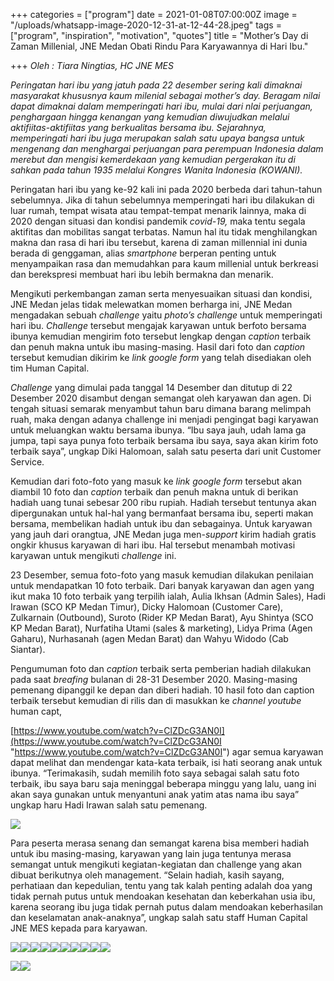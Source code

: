 +++
categories = ["program"]
date = 2021-01-08T07:00:00Z
image = "/uploads/whatsapp-image-2020-12-31-at-12-44-28.jpeg"
tags = ["program", "inspiration", "motivation", "quotes"]
title = "Mother’s Day di Zaman Millenial, JNE Medan Obati Rindu Para Karyawannya di Hari Ibu."

+++
_Oleh : Tiara Ningtias, HC JNE MES_

_Peringatan hari ibu yang jatuh pada 22 desember sering kali dimaknai masyarakat khususnya kaum milenial sebagai mother’s day. Beragam nilai dapat dimaknai dalam memperingati hari ibu, mulai dari nlai perjuangan, penghargaan hingga kenangan yang kemudian diwujudkan melalui aktifiitas-aktifiitas yang berkualitas bersama ibu. Sejarahnya, memperingati hari ibu juga merupakan salah satu upaya bangsa untuk mengenang dan menghargai perjuangan para perempuan Indonesia dalam merebut dan mengisi kemerdekaan yang kemudian pergerakan itu di sahkan pada tahun 1935 melalui Kongres Wanita Indonesia (KOWANI)._

Peringatan hari ibu yang ke-92 kali ini pada 2020 berbeda dari tahun-tahun sebelumnya. Jika di tahun sebelumnya memperingati hari ibu dilakukan di luar rumah, tempat wisata atau tempat-tempat menarik lainnya, maka di 2020 dengan situasi dan kondisi pandemik _covid-19,_ maka tentu segala aktifitas dan mobilitas sangat terbatas. Namun hal itu tidak menghilangkan makna dan rasa di hari ibu tersebut, karena di zaman millennial ini dunia berada di genggaman, alias _smartphone_ berperan penting untuk menyampaikan rasa dan memudahkan para kaum millenial untuk berkreasi dan berekspresi membuat hari ibu lebih bermakna dan menarik.

Mengikuti perkembangan zaman serta menyesuaikan situasi dan kondisi, JNE Medan jelas tidak melewatkan momen berharga ini, JNE Medan mengadakan sebuah _challenge_ yaitu _photo’s challenge_ untuk memperingati hari ibu. _Challenge_ tersebut mengajak karyawan untuk berfoto bersama ibunya kemudian mengirim foto tersebut lengkap dengan _caption_ terbaik dan penuh makna untuk ibu masing-masing. Hasil dari foto dan _caption_ tersebut kemudian dikirim ke _link google form_ yang telah disediakan oleh tim Human Capital.

_Challenge_ yang dimulai pada tanggal 14 Desember dan ditutup di 22 Desember 2020 disambut dengan semangat oleh karyawan dan agen. Di tengah situasi semarak menyambut tahun baru dimana barang melimpah ruah, maka dengan adanya challenge ini menjadi pengingat bagi karyawan untuk meluangkan waktu bersama ibunya. “Ibu saya jauh, udah lama ga jumpa, tapi saya punya foto terbaik bersama ibu saya, saya akan kirim foto terbaik saya”, ungkap Diki Halomoan, salah satu peserta dari unit Customer Service.

Kemudian dari foto-foto yang masuk ke _link google form_ tersebut akan diambil 10 foto dan _caption_ terbaik dan penuh makna untuk di berikan hadiah uang tunai sebesar 200 ribu rupiah. Hadiah tersebut tentunya akan dipergunakan untuk hal-hal yang bermanfaat bersama ibu, seperti makan bersama, membelikan hadiah untuk ibu dan sebagainya. Untuk karyawan yang jauh dari orangtua, JNE Medan juga men-_support_ kirim hadiah gratis ongkir khusus karyawan di hari ibu. Hal tersebut menambah motivasi karyawan untuk mengikuti _challenge_ ini.

23 Desember, semua foto-foto yang masuk kemudian dilakukan penilaian untuk mendapatkan 10 foto terbaik. Dari banyak karyawan dan agen yang ikut maka 10 foto terbaik yang terpilih ialah, Aulia Ikhsan (Admin Sales), Hadi Irawan (SCO KP Medan Timur), Dicky Halomoan (Customer Care), Zulkarnain (Outbound), Suroto (Rider KP Medan Barat), Ayu Shintya (SCO KP Medan Barat), Nurfatiha Utami (sales & marketing), Lidya Prima (Agen Gaharu), Nurhasanah (agen Medan Barat) dan Wahyu Widodo (Cab Siantar).

Pengumuman foto dan _caption_ terbaik serta pemberian hadiah dilakukan pada saat _breafing_ bulanan di 28-31 Desember 2020. Masing-masing pemenang dipanggil ke depan dan diberi hadiah. 10 hasil foto dan caption terbaik tersebut kemudian di rilis dan di masukkan ke _channel youtube_ human capt,

[https://www.youtube.com/watch?v=ClZDcG3AN0I](https://www.youtube.com/watch?v=ClZDcG3AN0I "https://www.youtube.com/watch?v=ClZDcG3AN0I") agar semua karyawan dapat melihat dan mendengar kata-kata terbaik, isi hati seorang anak untuk ibunya. “Terimakasih, sudah memilih foto saya sebagai salah satu foto terbaik, ibu saya baru saja meninggal beberapa minggu yang lalu, uang ini akan saya gunakan untuk menyantuni anak yatim atas nama ibu saya” ungkap haru Hadi Irawan salah satu pemenang.

![](/uploads/whatsapp-image-2020-12-31-at-12-45-46-1.jpeg)

Para peserta merasa senang dan semangat karena bisa memberi hadiah untuk ibu masing-masing, karyawan yang lain juga tentunya merasa semangat untuk mengikuti kegiatan-kegiatan dan challenge yang akan dibuat berikutnya oleh management. “Selain hadiah, kasih sayang, perhatiaan dan kepedulian, tentu yang tak kalah penting adalah doa yang tidak pernah putus untuk mendoakan kesehatan dan keberkahan usia ibu, karena seorang ibu juga tidak pernah putus dalam mendoakan keberhasilan dan keselamatan anak-anaknya”, ungkap salah satu staff Human Capital JNE MES kepada para karyawan.

![](/uploads/whatsapp-image-2020-12-28-at-13-28-07.jpeg)![](/uploads/whatsapp-image-2020-12-28-at-13-28-08.jpeg)![](/uploads/whatsapp-image-2020-12-28-at-13-28-09-1.jpeg)![](/uploads/whatsapp-image-2020-12-28-at-13-28-09.jpeg)![](/uploads/whatsapp-image-2020-12-28-at-13-28-10-1.jpeg)![](/uploads/whatsapp-image-2020-12-28-at-13-28-10-2.jpeg)![](/uploads/whatsapp-image-2020-12-28-at-13-28-10.jpeg)![](/uploads/whatsapp-image-2020-12-28-at-13-28-15-1.jpeg)![](/uploads/whatsapp-image-2020-12-28-at-13-28-11.jpeg)![](/uploads/whatsapp-image-2020-12-28-at-13-28-15.jpeg)

![](/uploads/whatsapp-image-2020-12-28-at-13-28-15-1.jpeg)![](/uploads/whatsapp-image-2020-12-28-at-13-28-11.jpeg)